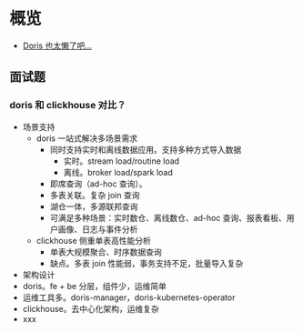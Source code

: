 # 概览

* [Doris 也太懒了吧...](https://mp.weixin.qq.com/s/uI9VxpcYdJwArAl_vhTb0g)

## 面试题

### doris 和 clickhouse 对比？

* 场景支持
  * doris 一站式解决多场景需求
    * 同时支持实时和离线数据应用。支持多种方式导入数据
      * 实时。stream load/routine load
      * 离线。broker load/spark load
    * 即席查询（ad-hoc 查询）。
    * 多表关联。复杂 join 查询
    * 湖仓一体，多源联邦查询
    * 可满足多种场景：实时数仓、离线数仓、ad-hoc 查询、报表看板、用户画像、日志与事件分析
  * clickhouse 侧重单表高性能分析
    * 单表大规模聚合、时序数据查询
    * 缺点。多表 join 性能弱，事务支持不足，批量导入复杂
* 架构设计
* doris。fe + be 分层，组件少，运维简单
* 运维工具多。doris-manager，doris-kubernetes-operator
* clickhouse。去中心化架构，运维复杂
* xxx